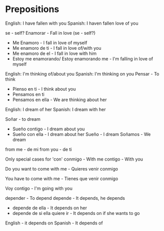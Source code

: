 # Prepositions

English: I have fallen with you
Spanish: I haven fallen love of you

se - self? 
Enamorar - Fall in love (se - self?)
- Me Enamoro - I fall in love of myself 
- Me enamoro de ti - I fall in love of/with you
- Me enamoro de el - I fall in love with him
- Estoy me enamorando/ Estoy enamorando me - I'm falling in love of myself 

English: I'm thinking of/about you
Spanish: I'm thinking on you
Pensar - To think
- Pienso en ti - I think about you
- Pensamos en ti
- Pensamos en ella - We are thinking about her


English: I dream of her
Spanish: I dream with her

Soñar - to dream
- Sueño contigo - I dream about you
- Sueño con ella - I dream about her
Sueño - I dream
Soñamos - We dream


from me - de mi
from you - de ti

Only special cases for 'con'
conmigo - With me
contigo - With you

Do you want to come with me - Quieres venir conmigo


You have to come with me - Tienes que venir conmigo


Voy contigo - I'm going with you

depender - To depend
depende - It depends, he depends
- depende de ella - It depends on her
- depende de si ella quiere ir - It depends on if she wants to go

English - it depends on
Spanish - It depends of
















